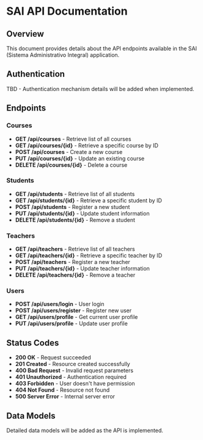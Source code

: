 # SAI API Documentation

## Overview

This document provides details about the API endpoints available in the SAI (Sistema Administrativo Integral) application.

## Authentication

TBD - Authentication mechanism details will be added when implemented.

## Endpoints

### Courses

- **GET /api/courses** - Retrieve list of all courses
- **GET /api/courses/{id}** - Retrieve a specific course by ID
- **POST /api/courses** - Create a new course
- **PUT /api/courses/{id}** - Update an existing course
- **DELETE /api/courses/{id}** - Delete a course

### Students

- **GET /api/students** - Retrieve list of all students
- **GET /api/students/{id}** - Retrieve a specific student by ID
- **POST /api/students** - Register a new student
- **PUT /api/students/{id}** - Update student information
- **DELETE /api/students/{id}** - Remove a student

### Teachers

- **GET /api/teachers** - Retrieve list of all teachers
- **GET /api/teachers/{id}** - Retrieve a specific teacher by ID
- **POST /api/teachers** - Register a new teacher
- **PUT /api/teachers/{id}** - Update teacher information
- **DELETE /api/teachers/{id}** - Remove a teacher

### Users

- **POST /api/users/login** - User login
- **POST /api/users/register** - Register new user
- **GET /api/users/profile** - Get current user profile
- **PUT /api/users/profile** - Update user profile

## Status Codes

- **200 OK** - Request succeeded
- **201 Created** - Resource created successfully
- **400 Bad Request** - Invalid request parameters
- **401 Unauthorized** - Authentication required
- **403 Forbidden** - User doesn't have permission
- **404 Not Found** - Resource not found
- **500 Server Error** - Internal server error

## Data Models

Detailed data models will be added as the API is implemented.
